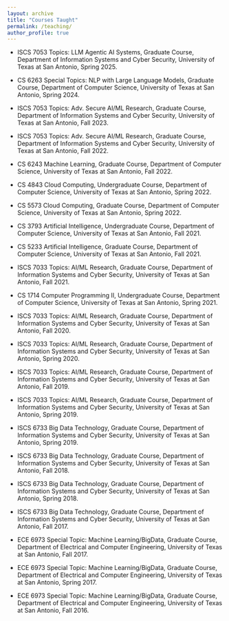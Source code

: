 ```yaml
---
layout: archive
title: "Courses Taught"
permalink: /teaching/
author_profile: true
---
```


- ISCS 7053 Topics: LLM Agentic AI Systems, Graduate Course, Department of Information Systems and Cyber Security, University of Texas at San Antonio, Spring 2025.

- CS 6263 Special Topics: NLP with Large Language Models, Graduate Course, Department of Computer Science, University of Texas at San Antonio, Spring 2024.

- ISCS 7053 Topics: Adv. Secure AI/ML Research, Graduate Course, Department of Information Systems and Cyber Security, University of Texas at San Antonio, Fall 2023.

- ISCS 7053 Topics: Adv. Secure AI/ML Research, Graduate Course, Department of Information Systems and Cyber Security, University of Texas at San Antonio, Fall 2022.

- CS 6243 Machine Learning, Graduate Course, Department of Computer Science, University of Texas at San Antonio, Fall 2022.

- CS 4843 Cloud Computing, Undergraduate Course, Department of Computer Science, University of Texas at San Antonio, Spring 2022.

- CS 5573 Cloud Computing, Graduate Course, Department of Computer Science, University of Texas at San Antonio, Spring 2022.

- CS 3793 Artificial Intelligence, Undergraduate Course, Department of Computer Science, University of Texas at San Antonio, Fall 2021.

- CS 5233 Artificial Intelligence, Graduate Course, Department of Computer Science, University of Texas at San Antonio, Fall 2021.

- ISCS 7033 Topics: AI/ML Research, Graduate Course, Department of Information Systems and Cyber Security, University of Texas at San Antonio, Fall 2021.

- CS 1714 Computer Programming II, Undergraduate Course, Department of Computer Science, University of Texas at San Antonio, Spring 2021.

- ISCS 7033 Topics: AI/ML Research, Graduate Course, Department of Information Systems and Cyber Security, University of Texas at San Antonio, Fall 2020.

- ISCS 7033 Topics: AI/ML Research, Graduate Course, Department of Information Systems and Cyber Security, University of Texas at San Antonio, Spring 2020.

- ISCS 7033 Topics: AI/ML Research, Graduate Course, Department of Information Systems and Cyber Security, University of Texas at San Antonio, Fall 2019.

- ISCS 7033 Topics: AI/ML Research, Graduate Course, Department of Information Systems and Cyber Security, University of Texas at San Antonio, Spring 2019.

- ISCS 6733 Big Data Technology, Graduate Course, Department of Information Systems and Cyber Security, University of Texas at San Antonio, Spring 2019.

- ISCS 6733 Big Data Technology, Graduate Course, Department of Information Systems and Cyber Security, University of Texas at San Antonio, Fall 2018.

- ISCS 6733 Big Data Technology, Graduate Course, Department of Information Systems and Cyber Security, University of Texas at San Antonio, Spring 2018.

- ISCS 6733 Big Data Technology, Graduate Course, Department of Information Systems and Cyber Security, University of Texas at San Antonio, Fall 2017.

- ECE 6973 Special Topic: Machine Learning/BigData, Graduate Course, Department of Electrical and Computer Engineering, University of Texas at San Antonio, Fall 2017.

- ECE 6973 Special Topic: Machine Learning/BigData, Graduate Course, Department of Electrical and Computer Engineering, University of Texas at San Antonio, Spring 2017.

- ECE 6973 Special Topic: Machine Learning/BigData, Graduate Course, Department of Electrical and Computer Engineering, University of Texas at San Antonio, Fall 2016.
